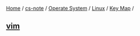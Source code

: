 [Home](https://mengxianbin.github.io) /
[cs-note](https://mengxianbin.github.io/cs-note) /
[Operate System](https://mengxianbin.github.io/cs-note/content/Operate%20System) /
[Linux](https://mengxianbin.github.io/cs-note/content/Operate%20System/Linux) /
[Key Map](https://mengxianbin.github.io/cs-note/content/Operate%20System/Linux/Key%20Map) /

## [vim](https://mengxianbin.github.io/cs-note/content/Operate%20System/Linux/Key%20Map/vim)
